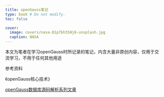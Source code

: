 ```yaml
---
title: openGauss笔记
type: book # Do not modify.
toc: false

cover:
  image: covers/nasa-Q1p7bh3SHj8-unsplash.jpg
  caption: NASA
---
```


本文为笔者在学习openGauss时所记录的笔记，内含大量非原创内容，仅用于交流学习，不用于任何其他用途


参考资料

《openGauss核心技术》

[openGauss数据库源码解析系列文章](https://www.zhihu.com/column/c_1358363246349635584)
